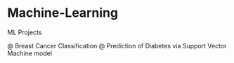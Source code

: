 # Machine-Learning
ML Projects

@ Breast Cancer Classification
@ Prediction of Diabetes via Support Vector Machine model
